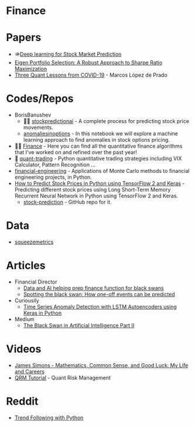 # Finance

# Papers
- 🪖[Deep learning for Stock Market Prediction](https://arxiv.org/pdf/2004.01497.pdf)
- [Eigen Portfolio Selection: A Robust Approach to Sharpe Ratio Maximization](https://poseidon01.ssrn.com/delivery.php?ID=013084113099075069084100122107080007125015095067062090018070005096126066064082083110101106016015108127058124122030024110077028047047048048043096066083116127124098028032021062025123105117106110064065000127121117092069092022091123072126083086071023017117&EXT=pdf&INDEX=TRUE)
- [Three Quant Lessons from COVID-19](https://poseidon01.ssrn.com/delivery.php?ID=166121084101084096015076111071012031037020034052010050028068009127125002076100019101055005123036121059116024109083093123081127103032074055080115001100115078081026036077080024106097024125065096089005003100026112089001020081109022100100098089123077078&EXT=pdf&INDEX=TRUE) - Marcos López de Prado

# Codes/Repos
- BorisBanushev
  - 🌟🌟 [stockpredictionai](https://github.com/borisbanushev/stockpredictionai) - A complete process for predicting stock price movements.
  - [anomaliesinoptions](https://github.com/borisbanushev/anomaliesinoptions) - In this notebook we will explore a machine learning approach to find anomalies in stock options pricing.
- 🌟🌟 [Finance](https://github.com/shashankvemuri/Finance) - Here you can find all the quantitative finance algorithms that I've worked on and refined over the past year!
- 🌟 [quant-trading](https://github.com/je-suis-tm/quant-trading) - Python quantitative trading strategies including VIX Calculator, Pattern Recognition ...
- [financial-engineering](https://github.com/federicomariamassari/financial-engineering) - Applications of Monte Carlo methods to financial engineering projects, in Python.
- [How to Predict Stock Prices in Python using TensorFlow 2 and Keras](https://www.thepythoncode.com/article/stock-price-prediction-in-python-using-tensorflow-2-and-keras) - Predicting different stock prices using Long Short-Term Memory Recurrent Neural Network in Python using TensorFlow 2 and Keras.
   - [stock-prediction](https://github.com/x4nth055/pythoncode-tutorials/tree/master/machine-learning/stock-prediction) - GitHub repo for it.

# Data
- [squeezemetrics](https://squeezemetrics.com/monitor)


# Articles
- Financial Director
  - [Data and AI helping prep finance function for black swans](https://www.financialdirector.co.uk/2020/03/20/data-and-ai-helping-prep-finance-function-for-black-swans/)
  - [Spotting the black swan: How one-off events can be predicted](https://www.financialdirector.co.uk/2019/06/19/spotting-the-black-swan-how-one-off-events-can-be-predicted/)
- Curiousily
  - [Time Series Anomaly Detection with LSTM Autoencoders using Keras in Python](https://curiousily.com/posts/anomaly-detection-in-time-series-with-lstms-using-keras-in-python/#anomaly-detection)
- Medium
  - [The Black Swan in Artificial Intelligence Part II](https://jrodthoughts.medium.com/the-black-swan-in-artificial-intelligence-part-ii-9a6fe28c023f)


# Videos
- [James Simons - Mathematics, Common Sense, and Good Luck: My Life and Careers](https://www.youtube.com/watch?v=SVdTF4_QrTM)
- [QRM Tutorial](https://www.youtube.com/channel/UCZ0TD2mCnMXNEfxeptcoFoA/videos) - Quant Risk Management

# Reddit
- [Trend Following with Python](https://www.reddit.com/r/algotrading/comments/m6oyd4/trend_following_with_python/)
